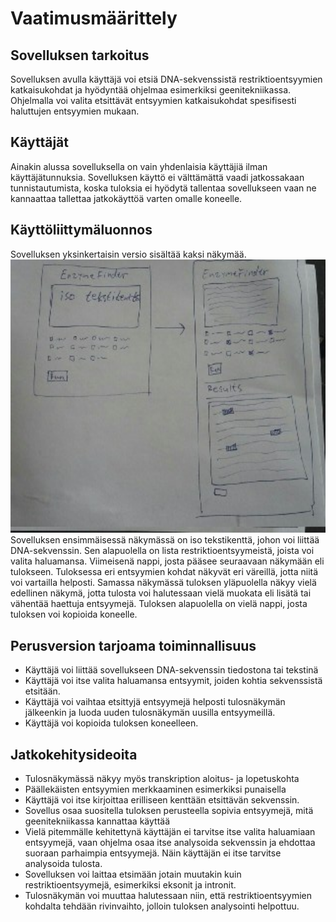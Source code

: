 # Vaatimusmäärittely
## Sovelluksen tarkoitus
Sovelluksen avulla käyttäjä voi etsiä DNA-sekvenssistä restriktioentsyymien katkaisukohdat ja hyödyntää ohjelmaa esimerkiksi geenitekniikassa. Ohjelmalla voi valita etsittävät entsyymien katkaisukohdat spesifisesti haluttujen entsyymien mukaan.
## Käyttäjät
Ainakin alussa sovelluksella on vain yhdenlaisia käyttäjiä ilman käyttäjätunnuksia. Sovelluksen käyttö ei välttämättä vaadi jatkossakaan tunnistautumista, koska tuloksia ei hyödytä tallentaa sovellukseen vaan ne kannaattaa tallettaa jatkokäyttöä varten omalle koneelle.
## Käyttöliittymäluonnos
Sovelluksen yksinkertaisin versio sisältää kaksi näkymää. 
<img src="https://github.com/Geffe/otm-harjoitustyo/blob/master/dokumentointi/kuvat/index.jpeg" width="750">
Sovelluksen ensimmäisessä näkymässä on iso tekstikenttä, johon voi liittää DNA-sekvenssin. Sen alapuolella on lista restriktioentsyymeistä, joista voi valita haluamansa. Viimeisenä nappi, josta pääsee seuraavaan näkymään eli tulokseen. Tuloksessa eri entsyymien kohdat näkyvät eri väreillä, jotta niitä voi vartailla helposti. Samassa näkymässä tuloksen yläpuolella näkyy vielä edellinen näkymä, jotta tulosta voi halutessaan vielä muokata eli lisätä tai vähentää haettuja entsyymejä. Tuloksen alapuolella on vielä nappi, josta tuloksen voi kopioida koneelle.
## Perusversion tarjoama toiminnallisuus
- Käyttäjä voi liittää sovellukseen DNA-sekvenssin tiedostona tai tekstinä
- Käyttäjä voi itse valita haluamansa entsyymit, joiden kohtia sekvenssistä etsitään.
- Käyttäjä voi vaihtaa etsittyjä entsyymejä helposti tulosnäkymän jälkeenkin ja luoda uuden tulosnäkymän uusilla entsyymeillä.
- Käyttäjä voi kopioida tuloksen koneelleen.
## Jatkokehitysideoita
- Tulosnäkymässä näkyy myös transkription aloitus- ja lopetuskohta 
- Päällekäisten entsyymien merkkaaminen esimerkiksi punaisella
- Käyttäjä voi itse kirjoittaa erilliseen kenttään etsittävän sekvenssin.
- Sovellus osaa suositella tuloksen perusteella sopivia entsyymejä, mitä geenitekniikassa kannattaa käyttää
- Vielä pitemmälle kehitettynä käyttäjän ei tarvitse itse valita haluamiaan entsyymejä, vaan ohjelma osaa itse analysoida sekvenssin ja ehdottaa suoraan parhaimpia entsyymejä. Näin käyttäjän ei itse tarvitse analysoida tulosta. 
- Sovelluksen voi laittaa etsimään jotain muutakin kuin restriktioentsyymejä, esimerkiksi eksonit ja intronit.
- Tulosnäkymän voi muuttaa halutessaan niin, että restriktioentsyymien kohdalta tehdään rivinvaihto, jolloin tuloksen analysointi helpottuu.
